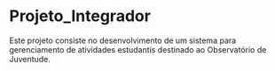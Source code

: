 # Projeto_Integrador
Este projeto consiste no desenvolvimento de um sistema para gerenciamento de atividades estudantis destinado ao Observatório de Juventude.
